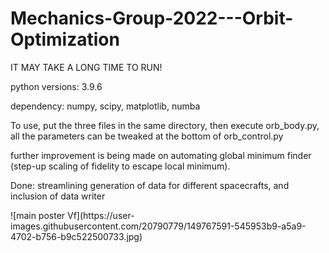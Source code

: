 # Mechanics-Group-2022---Orbit-Optimization
<p>IT MAY TAKE A LONG TIME TO RUN!</p>
<p>python versions: 3.9.6 </p>
<p>
dependency:
numpy, scipy, matplotlib, numba</p>
<p></p>
<p>
To use, put the three files in the same directory, then execute orb_body.py, all the parameters can be tweaked at the bottom of orb_control.py</p>
<p></p>
<p>
further improvement is being made on automating global minimum finder (step-up scaling of fidelity to escape local minimum). </p>
 <p>Done: streamlining generation of data for different spacecrafts, and inclusion of data writer</p>
![main poster Vf](https://user-images.githubusercontent.com/20790779/149767591-545953b9-a5a9-4702-b756-b9c522500733.jpg)
